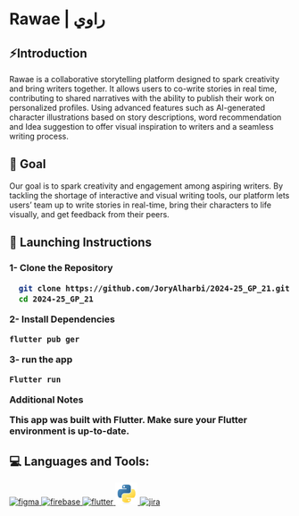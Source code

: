 # Rawae | راوي 

<h2> ⚡Introduction </h2> 
Rawae is a collaborative storytelling platform designed to spark creativity and bring writers together.
It allows users to co-write stories in real time, contributing to shared narratives with the ability to publish their work on personalized profiles.
Using advanced features such as AI-generated character illustrations based on story descriptions, word recommendation and Idea suggestion to offer visual inspiration to writers and a seamless writing process. 

<h2> 🚩 Goal </h2> 
Our goal is to spark creativity and engagement among aspiring writers. By tackling 
the shortage of interactive and visual writing tools, our platform lets users’ team up to write 
stories in real-time, bring their characters to life visually, and get feedback from their peers.

<h2> 📓 Launching Instructions </h2>
<h3> 
1- Clone the Repository <br> 
  
 ```bash
   git clone https://github.com/JoryAlharbi/2024-25_GP_21.git
   cd 2024-25_GP_21
   ```
2- Install Dependencies <br> 

 ```bash
flutter pub ger
   ```
3- run the app <br> 
 ```bash
Flutter run
   ```
Additional Notes

This app was built with Flutter. Make sure your Flutter environment is up-to-date.


  
</h3>
<h2 align="left"> 💻 Languages and Tools:</h2>
<p align="left"> 
  <a href="https://www.figma.com/" target="_blank" rel="noreferrer"> 
    <img src="https://www.vectorlogo.zone/logos/figma/figma-icon.svg" alt="figma" width="40" height="40"/> 
  </a> 
  <a href="https://firebase.google.com/" target="_blank" rel="noreferrer"> 
    <img src="https://www.vectorlogo.zone/logos/firebase/firebase-icon.svg" alt="firebase" width="40" height="40"/> 
  </a> 
  <a href="https://flutter.dev" target="_blank" rel="noreferrer"> 
    <img src="https://www.vectorlogo.zone/logos/flutterio/flutterio-icon.svg" alt="flutter" width="40" height="40"/> 
  </a> 
  <a href="https://www.python.org" target="_blank" rel="noreferrer"> 
    <img src="https://raw.githubusercontent.com/devicons/devicon/master/icons/python/python-original.svg" alt="python" width="40" height="40"/> 
  </a>

  <a href="https://www.atlassian.com/software/jira" target="_blank" rel="noreferrer"> 
    <img src="https://www.vectorlogo.zone/logos/atlassian_jira/atlassian_jira-icon.svg" alt="jira" width="40" height="40"/> 
  </a>
</p>
